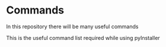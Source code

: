# Commands
In this repository there will be many useful commands

This is the useful command list required while using pyInstaller
